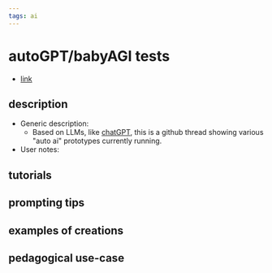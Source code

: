 ```yaml
---
tags: ai 
---
```


# autoGPT/babyAGI tests


* [link]()

## description
* Generic description: 
    * Based on LLMs, like [chatGPT](https://hackmd.io/zMlLTsq1QICIHB5qVUe8Eg), this is a github thread showing various "auto ai" prototypes currently running. 
* User notes:

## tutorials

## prompting tips

## examples of creations 

## pedagogical use-case 
